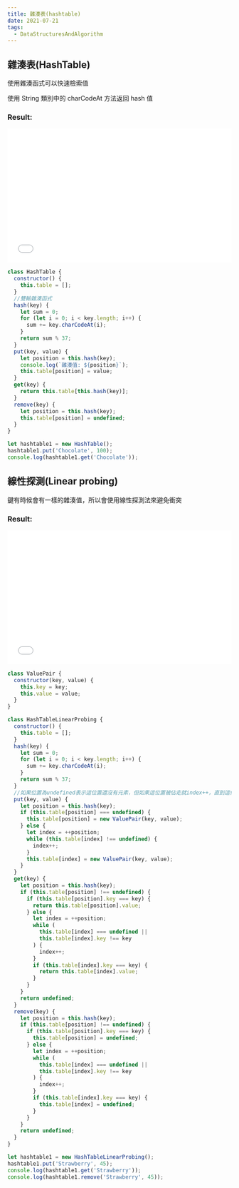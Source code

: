 ```yaml
---
title: 雜湊表(hashtable)
date: 2021-07-21
tags:
  - DataStructuresAndAlgorithm
---
```


## 雜湊表(HashTable)

使用雜湊函式可以快速檢索值

使用 String 類別中的 charCodeAt 方法返回 hash 值

### Result:

<iframe width="100%" height="300" src="//jsfiddle.net/Chris_Walter/pzymb3gf/51/embedded/js,result/dark/" allowfullscreen="allowfullscreen" allowpaymentrequest frameborder="0"></iframe>

```javascript
class HashTable {
  constructor() {
    this.table = [];
  }
  //雙輸雜湊函式
  hash(key) {
    let sum = 0;
    for (let i = 0; i < key.length; i++) {
      sum += key.charCodeAt(i);
    }
    return sum % 37;
  }
  put(key, value) {
    let position = this.hash(key);
    console.log(`雜湊值: ${position}`);
    this.table[position] = value;
  }
  get(key) {
    return this.table[this.hash(key)];
  }
  remove(key) {
    let position = this.hash(key);
    this.table[position] = undefined;
  }
}

let hashtable1 = new HashTable();
hashtable1.put('Chocolate', 100);
console.log(hashtable1.get('Chocolate'));
```

## 線性探測(Linear probing)

鍵有時候會有一樣的雜湊值，所以會使用線性探測法來避免衝突

### Result:

<iframe width="100%" height="300" src="//jsfiddle.net/Chris_Walter/2mrq65oy/63/embedded/" allowfullscreen="allowfullscreen" allowpaymentrequest frameborder="0"></iframe>

```javascript
class ValuePair {
  constructor(key, value) {
    this.key = key;
    this.value = value;
  }
}

class HashTableLinearProbing {
  constructor() {
    this.table = [];
  }
  hash(key) {
    let sum = 0;
    for (let i = 0; i < key.length; i++) {
      sum += key.charCodeAt(i);
    }
    return sum % 37;
  }
  //如果位置為undefined表示這位置還沒有元素，但如果這位置被佔走就index++，直到這位置沒有任何元素才會把
  put(key, value) {
    let position = this.hash(key);
    if (this.table[position] === undefined) {
      this.table[position] = new ValuePair(key, value);
    } else {
      let index = ++position;
      while (this.table[index] !== undefined) {
        index++;
      }
      this.table[index] = new ValuePair(key, value);
    }
  }
  get(key) {
    let position = this.hash(key);
    if (this.table[position] !== undefined) {
      if (this.table[position].key === key) {
        return this.table[position].value;
      } else {
        let index = ++position;
        while (
          this.table[index] === undefined ||
          this.table[index].key !== key
        ) {
          index++;
        }
        if (this.table[index].key === key) {
          return this.table[index].value;
        }
      }
    }
    return undefined;
  }
  remove(key) {
    let position = this.hash(key);
    if (this.table[position] !== undefined) {
      if (this.table[position].key === key) {
        this.table[position] = undefined;
      } else {
        let index = ++position;
        while (
          this.table[index] === undefined ||
          this.table[index].key !== key
        ) {
          index++;
        }
        if (this.table[index].key === key) {
          this.table[index] = undefined;
        }
      }
    }
    return undefined;
  }
}

let hashtable1 = new HashTableLinearProbing();
hashtable1.put('Strawberry', 45);
console.log(hashtable1.get('Strawberry'));
console.log(hashtable1.remove('Strawberry', 45));
```
